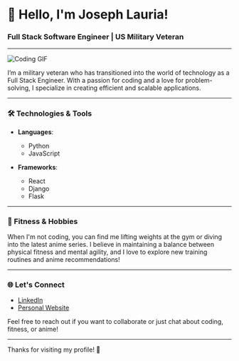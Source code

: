# 👋 Hello, I'm Joseph Lauria!

### Full Stack Software Engineer | US Military Veteran 

---

![Coding GIF](https://user-images.githubusercontent.com/74038190/212749447-bfb7e725-6987-49d9-ae85-2015e3e7cc41.gif)

I’m a military veteran who has transitioned into the world of technology as a Full Stack Engineer. With a passion for coding and a love for problem-solving, I specialize in creating efficient and scalable applications.

---

### 🛠️ Technologies & Tools

- **Languages**: 
  - Python
  - JavaScript

- **Frameworks**:
  - React
  - Django
  - Flask

---

### 💪 Fitness & Hobbies

When I'm not coding, you can find me lifting weights at the gym or diving into the latest anime series. I believe in maintaining a balance between physical fitness and mental agility, and I love to explore new training routines and anime recommendations!

---

### 🌐 Let's Connect

- [LinkedIn](https://www.linkedin.com/in/joseph-lauria/)
- [Personal Website](https://josephl17.github.io/)

Feel free to reach out if you want to collaborate or just chat about coding, fitness, or anime!

---

Thanks for visiting my profile! 🚀
